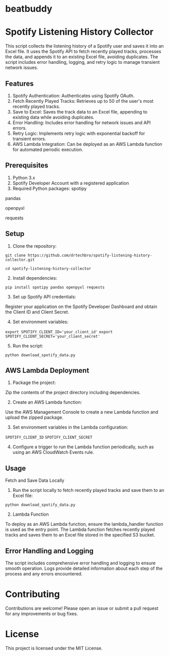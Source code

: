 # beatbuddy
# Spotify Listening History Collector
This script collects the listening history of a Spotify user and saves it into an Excel file. It uses the Spotify API to fetch recently played tracks, processes the data, and appends it to an existing Excel file, avoiding duplicates. The script includes error handling, logging, and retry logic to manage transient network issues.

## Features
1. Spotify Authentication: Authenticates using Spotify OAuth.
2. Fetch Recently Played Tracks: Retrieves up to 50 of the user's most recently played tracks.
3. Save to Excel: Saves the track data to an Excel file, appending to existing data while avoiding duplicates.
4. Error Handling: Includes error handling for network issues and API errors.
5. Retry Logic: Implements retry logic with exponential backoff for transient errors.
6. AWS Lambda Integration: Can be deployed as an AWS Lambda function for automated periodic execution.

## Prerequisites
1. Python 3.x
2. Spotify Developer Account with a registered application
3. Required Python packages:
spotipy

pandas

openpyxl

requests

## Setup
1. Clone the repository:

`git clone https://github.com/drtechbro/spotify-listening-history-collector.git`

`cd spotify-listening-history-collector`

2. Install dependencies:

`pip install spotipy pandas openpyxl requests`

3. Set up Spotify API credentials:

Register your application on the Spotify Developer Dashboard and obtain the Client ID and Client Secret.

4. Set environment variables:

`export SPOTIFY_CLIENT_ID='your_client_id'`
`export SPOTIFY_CLIENT_SECRET='your_client_secret'`

5. Run the script:

`python download_spotify_data.py`

## AWS Lambda Deployment
1. Package the project:

Zip the contents of the project directory including dependencies.

2. Create an AWS Lambda function:

Use the AWS Management Console to create a new Lambda function and upload the zipped package.

3. Set environment variables in the Lambda configuration:

`SPOTIFY_CLIENT_ID`
`SPOTIFY_CLIENT_SECRET`

4. Configure a trigger to run the Lambda function periodically, such as using an AWS CloudWatch Events rule.

## Usage
Fetch and Save Data Locally

1. Run the script locally to fetch recently played tracks and save them to an Excel file:

`python download_spotify_data.py`

2. Lambda Function

To deploy as an AWS Lambda function, ensure the lambda_handler function is used as the entry point. The Lambda function fetches recently played tracks and saves them to an Excel file stored in the specified S3 bucket.

## Error Handling and Logging
The script includes comprehensive error handling and logging to ensure smooth operation. Logs provide detailed information about each step of the process and any errors encountered.

# Contributing
Contributions are welcome! Please open an issue or submit a pull request for any improvements or bug fixes.

# License
This project is licensed under the MIT License.

